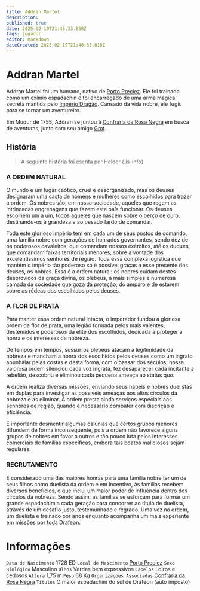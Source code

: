 ```yaml
---
title: Addran Martel
description: 
published: true
date: 2025-02-19T21:46:33.850Z
tags: jogador
editor: markdown
dateCreated: 2025-02-19T21:40:32.010Z
---
```


# Addran Martel
Addran Martel foi um humano, nativo de [Porto Preciez](/lugares/plano-material/drafeon/sul-de-drafeon/porto-preciez). Ele foi trainado como um exímio espadachin e foi encarregado de uma arma mágica secreta mantida pelo [Império Dragão](/faccoes/nacoes/imperio-dragao). Cansado da vida nobre, ele fugiu para se tornar um aventureiro.

Em Mudur de 1755, Addran se juntou à [Confraria da Rosa Negra](/faccoes/faccoes-independentes/confraria-da-rosa-negra) em busca de aventuras, junto com seu amigo [Grot](/individuos/personagens-de-jogadores/grot).

## História
> A seguinte história foi escrita por Helder
{.is-info}

### A ORDEM NATURAL

O mundo é um lugar caótico, cruel e desorganizado, mas os deuses designaram uma casta de homens e mulheres como escolhidos para trazer a ordem. Os nobres são, em nossa sociedade, aqueles que regem as intrincadas engrenagens que fazem este país funcionar. Os deuses escolhem um a um, todos aqueles que nascem sobre o berço de ouro, destinando-os à grandeza e ao pesado fardo de comandar. 

Toda este glorioso império tem em cada um de seus postos de comando, uma família nobre com gerações de honrados governantes, sendo dez de os poderosos cavaleiros, que comandam nossos exércitos, até os duques, que comandam faixas territoriais menores, sobre a vontade dos excelentíssimos senhores de região. Toda essa complexa logística que mantém o império tão poderoso só é possível graças a esse presente dos deuses, os nobres. Essa é a ordem natural: os nobres cuidam destes desprovidos da graça divina, os plebeus, a mais simples e numerosa camada da sociedade que goza da proteção, do amparo e de estarem sobre as rédeas dos escolhidos pelos deuses.

### A FLOR DE PRATA

Para manter essa ordem natural intacta, o imperador fundou a gloriosa ordem da flor de prata, uma legião formada pelos mais valentes, destemidos e poderosos da elite dos escolhidos, dedicada a proteger a honra e os interesses da nobreza.

De tempos em tempos, sussurros plebeus atacam a legitimidade da nobreza e mancham a honra dos escolhidos pelos deuses como um ingrato apunhalar pelas costas e desta forma, com o passar dos séculos, nossa valorosa ordem silenciou cada voz ingrata, fez desaparecer cada incitante a rebelião, descobriu e eliminou cada pequena ameaça ao status quo.

 A ordem realiza diversas missões, enviando seus hábeis e nobres duelistas em duplas para investigar as possíveis ameaças aos altos círculos da nobreza e as eliminar. A ordem presta ainda serviços especiais aos senhores de região, quando é necessário combater com discrição e eficiência. 
 
É importante desmentir algumas calúnias que certos grupos menores difundem de forma inconsequente, pois a ordem não favorece alguns grupos de nobres em favor a outros e tão pouco luta pelos interesses comerciais de famílias específicas, embora tais boatos maliciosos sejam regulares.

### RECRUTAMENTO 

É considerado uma das maiores honras para uma família nobre ter um de seus filhos como duelista da ordem e em incentivo, às famílias recebem diversos benefícios, o que inclui um maior poder de influência dentro dos círculos da nobreza. Sendo assim, as famílias se esforçam para formar um grande espadachim a cada geração para concorrer ao título de duelista, através de um desafio justo, testemunhado e regrado. Uma vez na ordem, um duelista é treinado por anos enquanto acompanha um mais experiente em missões por toda Drafeon.

# Informações
`Data de Nascimento` 1728 ED
`Local de Nascimento` [Porto Preciez](/lugares/plano-material/drafeon/sul-de-drafeon/porto-preciez)
`Sexo Biológico` Masculino
`Olhos` Verdes bem expressivos
`Cabelos` Loiros e cedosos
`Altura` 1,75 m
`Peso` 68 Kg
`Organizações Associadas` [Confraria da Rosa Negra](/faccoes/faccoes-independentes/confraria-da-rosa-negra)
`Títulos` O maior espadachim do sul de Drafeon (auto imposto)